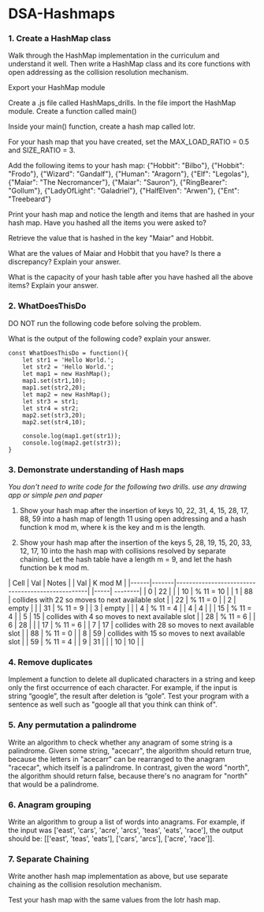 # DSA-Hashmaps

### 1. Create a HashMap class

Walk through the HashMap implementation in the curriculum and understand it well. Then write a HashMap class and its core functions with open addressing as the collision resolution mechanism.

Export your HashMap module

Create a .js file called HashMaps_drills. In the file import the HashMap module. Create a function called main()

Inside your main() function, create a hash map called lotr.

For your hash map that you have created, set the MAX_LOAD_RATIO = 0.5 and SIZE_RATIO = 3.

Add the following items to your hash map: {"Hobbit": "Bilbo"}, {"Hobbit": "Frodo"},
{"Wizard": "Gandalf"}, {"Human": "Aragorn"}, {"Elf": "Legolas"}, {"Maiar": "The Necromancer"},
{"Maiar": "Sauron"}, {"RingBearer": "Gollum"}, {"LadyOfLight": "Galadriel"}, {"HalfElven": "Arwen"},
{"Ent": "Treebeard"}

Print your hash map and notice the length and items that are hashed in your hash map. Have you hashed all the items you were asked to?

Retrieve the value that is hashed in the key "Maiar" and Hobbit.

What are the values of Maiar and Hobbit that you have? Is there a discrepancy? Explain your answer.

What is the capacity of your hash table after you have hashed all the above items? Explain your answer.

### 2. WhatDoesThisDo

DO NOT run the following code before solving the problem.

What is the output of the following code? explain your answer.

    const WhatDoesThisDo = function(){
        let str1 = 'Hello World.';
        let str2 = 'Hello World.';
        let map1 = new HashMap();
        map1.set(str1,10);
        map1.set(str2,20);
        let map2 = new HashMap();
        let str3 = str1;
        let str4 = str2;
        map2.set(str3,20);
        map2.set(str4,10);

        console.log(map1.get(str1));
        console.log(map2.get(str3));
    }

### 3. Demonstrate understanding of Hash maps

*You don't need to write code for the following two drills. use any drawing app or simple pen and paper*

1) Show your hash map after the insertion of keys 10, 22, 31, 4, 15, 28, 17, 88, 59 into a hash map of length 11 using open addressing and a hash function k mod m, where k is the key and m is the length.

2) Show your hash map after the insertion of the keys 5, 28, 19, 15, 20, 33, 12, 17, 10 into the hash map with collisions resolved by separate chaining. Let the hash table have a length m = 9, and let the hash function be k mod m.

| Cell | Val   | Notes		                                      |  | Val | K mod M |
|------|-------|--------------------------------------------------|  |-----| --------|
| 0	   | 22	   |	                                              |  | 10  | % 11 = 10 |
| 1	   | 88	   | collides with 22 so moves to next available slot |	 | 22  | % 11 = 0 |
| 2	   | empty |		                                          |  | 31  | % 11 = 9 |
| 3	   | empty |		                                          |  | 4   | % 11 = 4 |
| 4	   | 4	   |	                                              |  | 15  | % 11 = 4 |
| 5	   | 15	   | collides with 4 so moves to next available slot  |	 | 28  | % 11 = 6 |
| 6	   | 28	   |	                                              |  | 17  | % 11 = 6 |
| 7	   | 17	   | collides with 28 so moves to next available slot |	 | 88  | % 11 = 0 |
| 8	   | 59	   | collides with 15 so moves to next available slot |	 | 59  | % 11 = 4 |
| 9	   | 31	   |			                                      |
| 10   | 10	   |		                                          |

### 4. Remove duplicates

Implement a function to delete all duplicated characters in a string and keep only the first occurrence of each character. For example, if the input is string “google”, the result after deletion is “gole”. Test your program with a sentence as well such as "google all that you think can think of".

### 5. Any permutation a palindrome

Write an algorithm to check whether any anagram of some string is a palindrome. Given some string, "acecarr", the algorithm should return true, because the letters in "acecarr" can be rearranged to the anagram "racecar", which itself is a palindrome. In contrast, given the word "north", the algorithm should return false, because there's no anagram for "north" that would be a palindrome.

### 6. Anagram grouping

Write an algorithm to group a list of words into anagrams. For example, if the input was ['east', 'cars', 'acre', 'arcs', 'teas', 'eats', 'race'], the output should be: [['east', 'teas', 'eats'], ['cars', 'arcs'], ['acre', 'race']].

### 7. Separate Chaining

Write another hash map implementation as above, but use separate chaining as the collision resolution mechanism.

Test your hash map with the same values from the lotr hash map.
